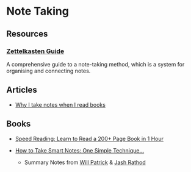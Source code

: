 # Note Taking

## Resources

### [Zettelkasten Guide](https://zettelkasten.de/overview/)

A comprehensive guide to a note-taking method, which is a system for organising and connecting notes.

## Articles

- [Why I take notes when I read books](https://will-patrick.webflow.io/articles/why-i-take-notes-when-i-read-books)

## Books

- [Speed Reading: Learn to Read a 200+ Page Book in 1 Hour](https://www.goodreads.com/book/show/42428073-speed-reading)

- [How to Take Smart Notes: One Simple Technique...](https://www.goodreads.com/book/show/34507927-how-to-take-smart-notes)

  - Summary Notes from [Will Patrick](https://www.willpatrick.co.uk/notes/how-to-take-smart-notes-sonke-ahrens) & [Jash Rathod](https://jashrathod.github.io/book-blog/2021/08/30/how-to-take-smart-notes/)
